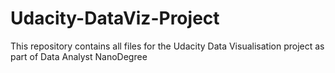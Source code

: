 # Udacity-DataViz-Project
This repository contains all files for the Udacity Data Visualisation project as part of Data Analyst NanoDegree
